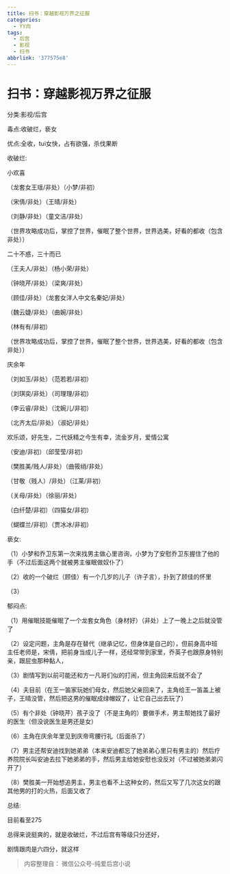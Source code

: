 ```yaml
---
title: 扫书：穿越影视万界之征服
categories:
  - YY向
tags:
  - 后宫
  - 影视
  - 扫书
abbrlink: '377575e8'
---
```

# 扫书：穿越影视万界之征服
分类:影视/后宫

毒点:收破烂，亵女

优点:全收，tui女快，占有欲强，杀伐果断

收破烂:

小欢喜

（龙套女王瑶/非处）（小梦/非初）

（宋倩/非处）（王晴/非处）

（刘静/非处）（童文洁/非处）

（世界攻略成功后，掌控了世界，催眠了整个世界，世界选美，好看的都收（包含非处））

二十不惑，三十而已

（王夫人/非处）（杨小荣/非处）

（钟晓芹/非处）（梁爽/非处）

（顾佳/非处）（龙套女洋人中文名秦妃/非处）

（魏云婕/非处）（曲婉/非处）

（林有有/非初）

（世界攻略成功后，掌控了世界，催眠了整个世界，世界选美，好看的都收（包含非处））

庆余年

（刘如玉/非处）（范若若/非初）

（刘琪奕/非处）（司理理/非初）

（李云睿/非处）（沈婉儿/非初）

（北齐太后/非处）（淑妃/非处）

欢乐颂，好先生，二代妖精之今生有幸，流金岁月，爱情公寓

（安迪/非初）（邱莹莹/非初）

（樊胜美/贱人/非处）（曲筱绡/非处）

（甘敬（贱人）/非处）（江莱/非初）

（关母/非处）（徐丽/非处）

（白纤楚/非初）（四猫女/非初）

（蝴蝶兰/非初）（贾冰冰/非初）

亵女:

（1）小梦和乔卫东第一次来找男主做心里咨询，小梦为了安慰乔卫东握住了他的手（不过后面这两个就被男主催眠做奴仆了）

（2）收的一个破烂（顾佳）有一个几岁的儿子（许子言），扑到了顾佳的怀里

（3）

郁闷点:

（1）用催眠技能催眠了一个龙套女角色（身材好）（非处）上了一晚上之后就没管了

（2）设定问题，主角是存在替代（继承记忆，但身体是自己的），但前身高中班主任老师是，宋倩，把前身当成儿子一样，还经常带到家里，乔英子也跟原身特别亲，跟屁虫那种黏人，

（3）剧情写到以前可能还和方一凡哥们似的打闹，但主角回来后就不会了

（4）夫目前（在王一笛家玩她们母女，然后她父亲回来了，主角给王一笛盖上被子，王晴没管，然后把这男的催眠成绿帽奴了，让它自己出去玩了）

（5）有个非处（钟晓芹）孩子没了（不是主角的）要做手术，男主帮她找了最好的医生（但没说医生是男还是女）

（6）主角在庆余年里见到庆帝弯腰行礼（后面杀了）

（7）男主还帮安迪找到她弟弟（本来安迪都忘了她弟弟心里只有男主的）然后疗养院院长叫安迪去拉下她弟弟的手，然后男主给她安慰也没反对（不过被她弟弟闪开了）

（8）樊胜美一开始想追男主，男主也看不上这种女的，然后又写了几次这女的跟其他男的打的火热，后面又收了

总结:

目前看至275

总得来说挺爽的，就是收破烂，不过后宫有等级只分还好，

剧情跟肉是六四分，就这样


> 内容整理自： 微信公众号-纯爱后宫小说